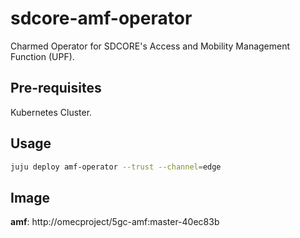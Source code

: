 # sdcore-amf-operator

Charmed Operator for SDCORE's Access and Mobility Management Function (UPF).


## Pre-requisites

Kubernetes Cluster.

## Usage

```bash
juju deploy amf-operator --trust --channel=edge
```

## Image

**amf**: http://omecproject/5gc-amf:master-40ec83b
